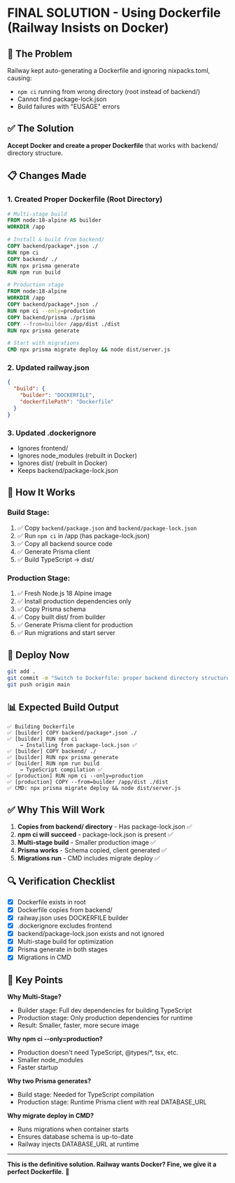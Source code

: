 # FINAL SOLUTION - Using Dockerfile (Railway Insists on Docker)

## 🚨 The Problem
Railway kept auto-generating a Dockerfile and ignoring nixpacks.toml, causing:
- `npm ci` running from wrong directory (root instead of backend/)
- Cannot find package-lock.json
- Build failures with "EUSAGE" errors

## ✅ The Solution
**Accept Docker and create a proper Dockerfile** that works with backend/ directory structure.

## 📋 Changes Made

### 1. Created Proper Dockerfile (Root Directory)
```dockerfile
# Multi-stage build
FROM node:18-alpine AS builder
WORKDIR /app

# Install & build from backend/
COPY backend/package*.json ./
RUN npm ci
COPY backend/ ./
RUN npx prisma generate
RUN npm run build

# Production stage
FROM node:18-alpine
WORKDIR /app
COPY backend/package*.json ./
RUN npm ci --only=production
COPY backend/prisma ./prisma
COPY --from=builder /app/dist ./dist
RUN npx prisma generate

# Start with migrations
CMD npx prisma migrate deploy && node dist/server.js
```

### 2. Updated railway.json
```json
{
  "build": {
    "builder": "DOCKERFILE",
    "dockerfilePath": "Dockerfile"
  }
}
```

### 3. Updated .dockerignore
- Ignores frontend/
- Ignores node_modules (rebuilt in Docker)
- Ignores dist/ (rebuilt in Docker)
- Keeps backend/package-lock.json

## 🎯 How It Works

### Build Stage:
1. ✅ Copy `backend/package.json` and `backend/package-lock.json`
2. ✅ Run `npm ci` in /app (has package-lock.json)
3. ✅ Copy all backend source code
4. ✅ Generate Prisma client
5. ✅ Build TypeScript → dist/

### Production Stage:
1. ✅ Fresh Node.js 18 Alpine image
2. ✅ Install production dependencies only
3. ✅ Copy Prisma schema
4. ✅ Copy built dist/ from builder
5. ✅ Generate Prisma client for production
6. ✅ Run migrations and start server

## 🚀 Deploy Now

```bash
git add .
git commit -m "Switch to Dockerfile: proper backend directory structure"
git push origin main
```

## 📊 Expected Build Output

```
✅ Building Dockerfile
✅ [builder] COPY backend/package*.json ./
✅ [builder] RUN npm ci
    → Installing from package-lock.json ✅
✅ [builder] COPY backend/ ./
✅ [builder] RUN npx prisma generate
✅ [builder] RUN npm run build
    → TypeScript compilation ✅
✅ [production] RUN npm ci --only=production
✅ [production] COPY --from=builder /app/dist ./dist
✅ CMD: npx prisma migrate deploy && node dist/server.js
```

## ✅ Why This Will Work

1. **Copies from backend/ directory** - Has package-lock.json ✅
2. **npm ci will succeed** - package-lock.json is present ✅
3. **Multi-stage build** - Smaller production image ✅
4. **Prisma works** - Schema copied, client generated ✅
5. **Migrations run** - CMD includes migrate deploy ✅

## 🔍 Verification Checklist

- [x] Dockerfile exists in root
- [x] Dockerfile copies from backend/
- [x] railway.json uses DOCKERFILE builder
- [x] .dockerignore excludes frontend
- [x] backend/package-lock.json exists and not ignored
- [x] Multi-stage build for optimization
- [x] Prisma generate in both stages
- [x] Migrations in CMD

## 📝 Key Points

**Why Multi-Stage?**
- Builder stage: Full dev dependencies for building TypeScript
- Production stage: Only production dependencies for runtime
- Result: Smaller, faster, more secure image

**Why npm ci --only=production?**
- Production doesn't need TypeScript, @types/*, tsx, etc.
- Smaller node_modules
- Faster startup

**Why two Prisma generates?**
- Build stage: Needed for TypeScript compilation
- Production stage: Runtime Prisma client with real DATABASE_URL

**Why migrate deploy in CMD?**
- Runs migrations when container starts
- Ensures database schema is up-to-date
- Railway injects DATABASE_URL at runtime

---

**This is the definitive solution. Railway wants Docker? Fine, we give it a perfect Dockerfile.** 🚀
